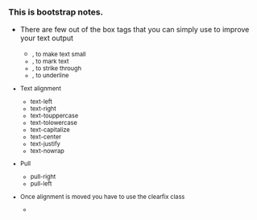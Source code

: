 ### This is bootstrap notes. 
- There are few out of the box tags that you can simply use to improve your text output 
  - <small>  , to make text small 
  - <mark> </mark>, to mark text 
  - <del></del> , to strike through 
  - <u></u> , to underline 
 
- Text alignment 
	- text-left
	- text-right
	- text-touppercase 
	- text-tolowercase 
	- text-capitalize 
	- text-center
	- text-justify
	- text-nowrap 

- Pull 
	- pull-right
	- pull-left 

- Once alignment is moved you have to use the clearfix class 
  - <div class="clearfix"></div>
